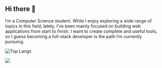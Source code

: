 ## Hi there 👋

I’m a Computer Science student. While I enjoy exploring a wide range of topics in this field, lately, I’ve been mainly focused on building web applications from start to finish. I want to create complete and useful tools, so I guess becoming a full-stack developer is the path I’m currently pursuing.

![Top Langs](https://github-readme-stats.vercel.app/api/top-langs/?username=astankowski&layout=compact)

![](https://komarev.com/ghpvc/?username=astankowski)

<!--
**astankowski/astankowski** is a ✨ _special_ ✨ repository because its `README.md` (this file) appears on your GitHub profile.

Here are some ideas to get you started:

- 🔭 I’m currently working on ...
- 🌱 I’m currently learning ...
- 👯 I’m looking to collaborate on ...
- 🤔 I’m looking for help with ...
- 💬 Ask me about ...
- 📫 How to reach me: ...
- 😄 Pronouns: ...
- ⚡ Fun fact: ...
-->
